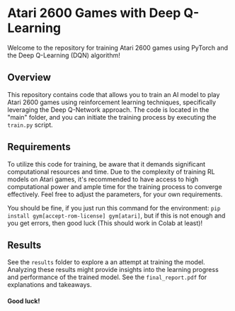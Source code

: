 # Atari 2600 Games with Deep Q-Learning

Welcome to the repository for training Atari 2600 games using PyTorch and the Deep Q-Learning (DQN) algorithm!

## Overview
This repository contains code that allows you to train an AI model to play Atari 2600 games using reinforcement learning techniques, specifically leveraging the Deep Q-Network approach. The code is located in the "main" folder, and you can initiate the training process by executing the `train.py` script.

## Requirements
To utilize this code for training, be aware that it demands significant computational resources and time. Due to the complexity of training RL models on Atari games, it's recommended to have access to high computational power and ample time for the training process to converge effectively. Feel free to adjust the parameters, for your own requirements.

You should be fine, if you just run this command for the environment: `pip install gym[accept-rom-license] gym[atari]`, but if this is not enough and you get errors, then good luck (This should work in Colab at least)!

## Results
See the `results` folder to explore a an attempt at training the model. Analyzing these results might provide insights into the learning progress and performance of the trained model. See the `final_report.pdf` for explanations and takeaways.

#### Good luck!
